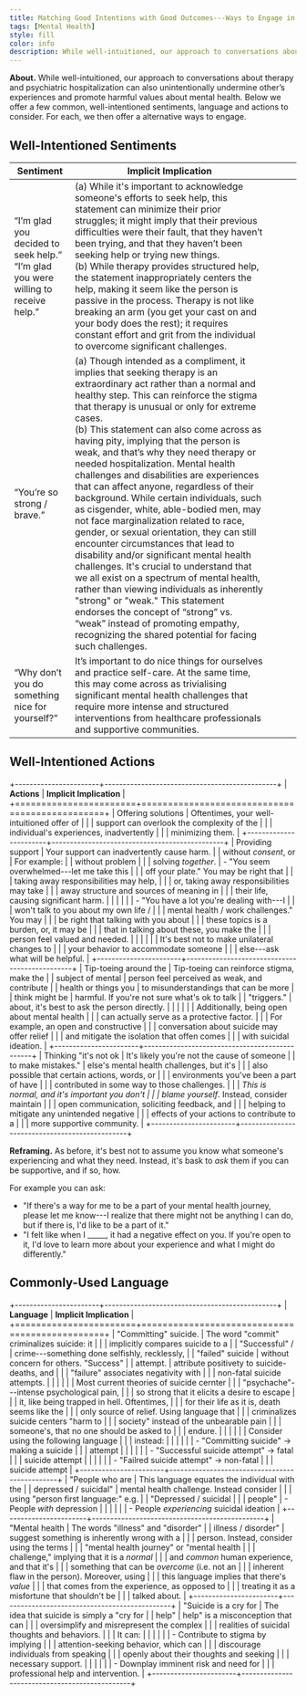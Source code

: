 ```yaml
---
title: Matching Good Intentions with Good Outcomes---Ways to Engage in Discussions about Therapy and Psychiatric Hospitalization
tags: [Mental Health]
style: fill
color: info
description: While well-intuitioned, our approach to conversations about therapy and psychiatric hospitalization can also unintentionally undermine other’s experiences and promote harmful values about mental health. Here, we present a brief guide to navigating these conversations.
---
```



**About.** While well-intuitioned, our approach to conversations about therapy and psychiatric hospitalization can also unintentionally undermine other’s experiences and promote harmful values about mental health. Below we offer a few common, well-intentioned sentiments, language and actions to consider. For each, we then offer a alternative ways to engage.


## Well-Intentioned Sentiments

| Sentiment | Implicit Implication |  |  |  |
|---|---|---|---|---|
| “I’m glad you decided to seek help.”<br>“I’m glad you were willing to receive help.” | (a) While it's important to acknowledge someone's efforts to seek help, this statement can minimize their prior struggles; it might imply that their previous difficulties were their fault, that they haven’t been trying, and that they haven’t been seeking help or trying new things.<br>(b) While therapy provides structured help, the statement inappropriately centers the help, making it seem like the person is passive in the process. Therapy is not like breaking an arm (you get your cast on and your body does the rest); it requires constant effort and grit from the individual to overcome significant challenges. |  |  |  |
| “You’re so strong / brave.” | (a) Though intended as a compliment, it implies that seeking therapy is an extraordinary act rather than a normal and healthy step. This can reinforce the stigma that therapy is unusual or only for extreme cases.<br>(b) This statement can also come across as having pity, implying that the person is weak, and that’s why they need therapy or needed hospitalization. Mental health challenges and disabilities are experiences that can affect anyone, regardless of their background. While certain individuals, such as cisgender, white, able-bodied men, may not face marginalization related to race, gender, or sexual orientation, they can still encounter circumstances that lead to disability and/or significant mental health challenges. It's crucial to understand that we all exist on a spectrum of mental health, rather than viewing individuals as inherently "strong" or "weak." This statement endorses the concept of “strong” vs. “weak” instead of promoting empathy, recognizing the shared potential for facing such challenges.  |  |  |  |
| “Why don’t you do something nice for yourself?” | It’s important to do nice things for ourselves and practice self-care. At the same time, this may come across as trivialising significant mental health challenges that require more intense and structured interventions from healthcare professionals and supportive communities. |  |  |  |


## Well-Intentioned Actions

+-----------------------+-----------------------------------------------+
| **Actions**           | **Implicit Implication**                      |
+=======================+===============================================+
| Offering solutions    | Oftentimes, your well-intuitioned offer of    |
|                       | support can overlook the complexity of the    |
|                       | individual\'s experiences, inadvertently      |
|                       | minimizing them.                              |
+-----------------------+-----------------------------------------------+
| Providing support     | Your support can inadvertently cause harm.    |
| without *consent*, or | For example:                                  |
| without problem       |                                               |
| solving *together*.   | -   "You seem overwhelmed---let me take this  |
|                       |     off your plate." You may be right that    |
|                       |     taking away responsibilities may help,    |
|                       |     or, taking away responsibilities may take |
|                       |     away structure and sources of meaning in  |
|                       |     their life, causing significant harm.     |
|                       |                                               |
|                       | -   "You have a lot you're dealing with---I   |
|                       |     won't talk to you about my own life /     |
|                       |     mental health / work challenges." You may |
|                       |     be right that talking with you about      |
|                       |     these topics is a burden, or, it may be   |
|                       |     that in talking about these, you make the |
|                       |     person feel valued and needed.            |
|                       |                                               |
|                       | It's best not to make unilateral changes to   |
|                       | your behavior to accommodate someone          |
|                       | else---ask what will be helpful.              |
+-----------------------+-----------------------------------------------+
| Tip-toeing around the | Tip-toeing can reinforce stigma, make the     |
| subject of mental     | person feel perceived as weak, and contribute |
| health or things you  | to misunderstandings that can be more         |
| think might be        | harmful. If you're not sure what's ok to talk |
| "triggers."           | about, it's best to ask the person directly.  |
|                       |                                               |
|                       | Additionally, being open about mental health  |
|                       | can actually serve as a protective factor.    |
|                       | For example, an open and constructive         |
|                       | conversation about suicide may offer relief   |
|                       | and mitigate the isolation that offen comes   |
|                       | with suicidal ideation.                       |
+-----------------------+-----------------------------------------------+
| Thinking "it's not ok | It\'s likely you\'re not the cause of someone |
| to make mistakes."    | else\'s mental health challenges, but it\'s   |
|                       | also possible that certain actions, words, or |
|                       | environments you\'ve been a part of have      |
|                       | contributed in some way to those challenges.  |
|                       | *This is normal, and it's important you don't |
|                       | blame yourself*. Instead, consider maintain   |
|                       | open communication, soliciting feedback, and  |
|                       | helping to mitigate any unintended negative   |
|                       | effects of your actions to contribute to a    |
|                       | more supportive community.                    |
+-----------------------+-----------------------------------------------+

**Reframing.** As before, it's best not to assume you know what
someone's experiencing and what they need. Instead, it's bask to *ask*
them if you can be supportive, and if so, how.

For example you can ask:

- "If there's a way for me to be a part of your mental health journey, please let me know---I realize that there might not be anything I can do, but if there is, I'd like to be a part of it."
- "I felt like when I \_\_\_\_\_, it had a negative effect on you. If you're open to it, I'd love to learn more about your experience and what I might do differently."



## Commonly-Used Language

+-----------------------+-----------------------------------------------+
| **Language**          | **Implicit Implication**                      |
+=======================+===============================================+
| "Committing" suicide. | The word "commit" criminalizes suicide: it    |
|                       | implicitly compares suicide to a              |
| "Successful" /        | crime---something done selfishly, recklessly, |
| "failed" suicide      | without concern for others. "Success"         |
| attempt.              | attribute positivety to suicide-deaths, and   |
|                       | "failure" associates negativity with          |
|                       | non-fatal suicide attempts.                   |
|                       |                                               |
|                       | Most current theories of suicide cernter      |
|                       | "psychache"\-\--intense psychological pain,   |
|                       | so strong that it elicits a desire to escape  |
|                       | it, like being trapped in hell. Oftentimes,   |
|                       | for their life as it is, death seems like the |
|                       | only source of relief. Using language that    |
|                       | criminalizes suicide centers "harm to         |
|                       | society" instead of the unbearable pain       |
|                       | someone's, that no one should be asked to     |
|                       | endure.                                       |
|                       |                                               |
|                       | Consider using the following language         |
|                       | instead:                                      |
|                       |                                               |
|                       | -   "Committing suicide" → making a suicide   |
|                       |     attempt                                   |
|                       |                                               |
|                       | -   "Successful suicide attempt" → fatal      |
|                       |     suicide attempt                           |
|                       |                                               |
|                       | -   "Failred suicide attempt" → non-fatal     |
|                       |     suicide attempt                           |
+-----------------------+-----------------------------------------------+
| "People who are       | This language equates the individual with the |
| depressed / suicidal" | mental health challenge. Instead consider     |
|                       | using "person first language:" e.g.           |
| "Depressed / suicidal |                                               |
| people"               | -   People *with* depression                  |
|                       |                                               |
|                       | -   People *experiencing* suicidal ideation   |
+-----------------------+-----------------------------------------------+
| "Mental health        | The words \"illness\" and \"disorder\"        |
| illness / disorder"   | suggest something is inherently wrong with a  |
|                       | person. Instead, consider using the terms     |
|                       | "mental health journey" or "mental health     |
|                       | challenge," implying that it is a *normal*    |
|                       | and *common* human experience, and that it's  |
|                       | something that can be *overcome* (i.e. not an |
|                       | inherent flaw in the person). Moreover, using |
|                       | this language implies that there's *value*    |
|                       | that comes from the experience, as opposed to |
|                       | treating it as a misfortune that shouldn't be |
|                       | talked about.                                 |
+-----------------------+-----------------------------------------------+
| "Suicide is a cry for | The idea that suicide is simply a \"cry for   |
| help"                 | help\" is a misconception that can            |
|                       | oversimplify and misrepresent the complex     |
|                       | realities of suicidal thoughts and behaviors. |
|                       | It can:                                       |
|                       |                                               |
|                       | -   Contribute to stigma by implying          |
|                       |     attention-seeking behavior, which can     |
|                       |     discourage individuals from speaking      |
|                       |     openly about their thoughts and seeking   |
|                       |     necessary support.                        |
|                       |                                               |
|                       | -   Downplay imminent risk and need for       |
|                       |     professional help and intervention.       |
+-----------------------+-----------------------------------------------+



<br/>

